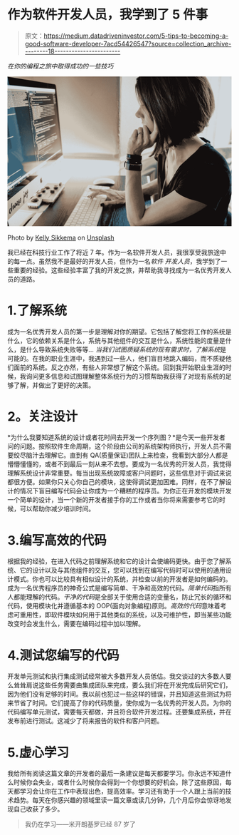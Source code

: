 # 作为软件开发人员，我学到了 5 件事

> 原文：<https://medium.datadriveninvestor.com/5-tips-to-becoming-a-good-software-developer-7acd54426547?source=collection_archive---------18----------------------->

*在你的编程之旅中取得成功的一些技巧*

![](img/9cebbcfb02901e9ae5d7f061a0113d84.png)

Photo by [Kelly Sikkema](https://unsplash.com/@kellysikkema?utm_source=medium&utm_medium=referral) on [Unsplash](https://unsplash.com?utm_source=medium&utm_medium=referral)

我已经在科技行业工作了将近 7 年。作为一名软件开发人员，我很享受我旅途中的每一点。虽然我不是最好的开发人员，但作为一名*软件* *开发人员*，我学到了一些重要的经验。这些经验丰富了我的开发之旅，并帮助我寻找成为一名优秀开发人员的道路。

# 1.了解系统

成为一名优秀开发人员的第一步是理解对你的期望。它包括了解您将工作的系统是什么，它的依赖关系是什么，系统与其他组件的交互是什么，系统性能的度量是什么，是什么导致系统失败等等… *当我们试图质疑系统的现有需求时，了解系统*是可能的。在我的职业生涯中，我遇到过一些人，他们盲目地跳入编码，而不质疑他们面前的系统。反之亦然，有些人非常想了解这个系统。回到我开始职业生涯的时候，我询问更多信息和试图理解整体系统行为的习惯帮助我获得了对现有系统的足够了解，并做出了更好的决策。

# **2。关注设计**

*为什么我要知道系统的设计或者花时间去开发一个序列图？*是今天一些开发者问的问题。按照软件生命周期，这个阶段由公司的系统架构师执行，开发人员不需要绞尽脑汁去理解它。直到有 QA(质量保证)团队上来检查，我看到大部分人都是懵懵懂懂的，或者不到最后一刻从来不去想。要成为一名优秀的开发人员，我觉得理解系统设计非常重要。每当出现系统故障或客户问题时，这些信息对于调试来说都很方便。如果你只关心你自己的模块，这使得调试更加困难。同样，在不了解设计的情况下盲目编写代码会让你成为一个糟糕的程序员。为你正在开发的模块开发一个简单的设计，当一个新的开发者接手你的工作或者当你将来需要参考它的时候，可以帮助你减少培训时间。

# 3.编写高效的代码

根据我的经验，在进入代码之前理解系统和它的设计会使编码更快。由于您了解系统、它的设计以及与其他组件的交互，您可以找到在编写代码时可以使用的通用设计模式。你也可以比较具有相似设计的系统，并检查以前的开发者是如何编码的。成为一名优秀程序员的神奇公式是编写简单、干净和高效的代码。*简单代码*指所有人都能理解的代码。*干净的代码*是全部关于使用合适的变量名，防止冗长的循环和代码，使用模块化并遵循基本的 OOP(面向对象编程)原则。*高效的代码*意味着考虑可重用性，即软件模块如何用于其他类似的系统，以及可维护性，即当某些功能改变时会发生什么，需要在编码过程中加以理解。

# 4.测试您编写的代码

开发单元测试和执行集成测试经常被大多数开发人员低估。我交谈过的大多数人要么耸耸肩说这些任务需要由集成团队来完成，要么我们将在开发完成后研究它们，因为他们没有足够的时间。我以前也犯过一些这样的错误，并且知道这些测试为将来节省了时间。它们提高了你的代码质量，使你成为一名优秀的开发人员。为你的代码编写单元测试，需要每天都做，并且符合软件开发过程。还要集成系统，并在发布前进行测试。这减少了将来报告的软件和客户问题。

# 5.虚心学习

我给所有阅读这篇文章的开发者的最后一条建议是每天都要学习。你永远不知道什么时候你会失业，或者什么时候你会得到一个你想要的好机会。除了这些原因，每天都学习会让你在工作中表现出色，提高效率。学习还有助于一个人跟上当前的技术趋势。每天在你感兴趣的领域里读一篇文章或读几分钟，几个月后你会惊讶地发现自己收获了多少。

> 我仍在学习——米开朗基罗已经 87 岁了